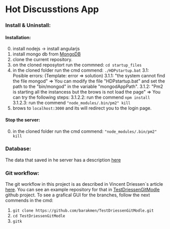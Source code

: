 # Hot Discusstions App

### Install & Uninstall:
#### Installation:

0. install nodejs -> install angularjs
1. install mongo db from [MongoDB](https://www.mongodb.com/)
2. clone the current repository.
3. on the cloned reposytort run the commned: `cd startup_files`
4. in the cloned folder run the cmd commend: `./HDPstartup.bat`
    3.1: Posible errors: (Template: error => solution)
        3.1.1: "the system cannot find the file mongod" => You can modify the file "HDPstartup.bat" and set the path to the "bin/mongod" in the variable "mongodAppPath".
        3.1.2: "Pm2 is starting all the instancess but the brows is not load the page" => You can try the following steps:
            3.1.2.2: run the commend `npm install`
            3.1.2.3: run the commend `"node_modules/.bin/pm2" kill`
5. brows to `localhost:3000` and its will redirect you to the login page.

#### Stop the server:

0. in the cloned folder run the cmd commend: `"node_modules/.bin/pm2" kill`




### Database:
The data that saved in he server has a description [here](https://docs.google.com/document/d/1apbMwGAUWCuJoToCxUBUX-NPAr0gVeP1hmBYHStxDFE/edit?usp=sharing)

### Git workflow:
The git workflow in this project is as described in Vincent Driessen`s article [here](http://nvie.com/posts/a-successful-git-branching-model/).
You can see an example repository for that in [TestDriessenGitModle](https://github.com/barakmen/TestDriessenGitModle) github project.
To see a grafical GUI for the branches, follow the next commends in the cmd:
1. `git clone https://github.com/barakmen/TestDriessenGitModle.git`
2. `cd TestDriessenGitModle`
3. `gitk`


